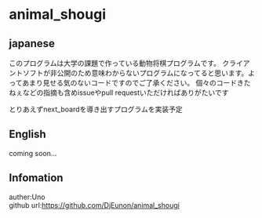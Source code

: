 # animal_shougi

## japanese
このプログラムは大学の課題で作っている動物将棋プログラムです。
クライアントソフトが非公開のため意味わからないプログラムになってると思います。よってあまり見せる気のないコードですのでご了承ください。
個々のコードきたねぇなどの指摘も含めissueやpull requestいただければありがたいです


とりあえずnext_boardを導き出すプログラムを実装予定

## English
coming soon...

## Infomation
auther:Uno  
github url:https://github.com/DjEunon/animal_shougi
